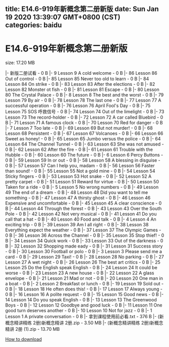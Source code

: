 
title: E14.6-919年新概念第二册新版
date: Sun Jan 19 2020 13:39:07 GMT+0800 (CST)    
categories: baidu
---

# E14.6-919年新概念第二册新版
size: 17.20 MB
 
 
|- 新版二册试看 - 0 B
|- 9 Lesson 9 A cold welcome - 0 B
|- 86 Lesson 86 Out of control - 0 B
|- 85 Lesson 85 Never too old to learn - 0 B
|- 84 Lesson 84 On strike - 0 B
|- 83 Lesson 83 After the elections - 0 B
|- 82 Lesson 82 Monster ot fish - 0 B
|- 81 Lesson 81 Escape - 0 B
|- 80 Lesson 80 The Crystal Palace - 0 B
|- 8 Lesson 8 The best and the worst - 0 B
|- 79 Lesson 79 By air - 0 B
|- 78 Lesson 78 The last one - 0 B
|- 77 Lesson 77 A successful operation - 0 B
|- 76 Lesson 76 April Fool's Day - 0 B
|- 75 Lesson 75 SOS 呼救信号 - 0 B
|- 74 Lesson 74 Out of the limelight - 0 B
|- 73 Lesson 73 The record-holder - 0 B
|- 72 Lesson 72 A car called Bluebird - 0 B
|- 71 Lesson 71 A famous clock - 0 B
|- 70 Lesson 70 Red for danger - 0 B
|- 7 Lesson 7 Too late - 0 B
|- 69 Lesson 69 But not murder! - 0 B
|- 68 Lesson 68 Persistent - 0 B
|- 67 Lesson 67 Volcanoes - 0 B
|- 66 Lesson 66 Sweet as honey! - 0 B
|- 65 Lesson 65 Jumbo versus the police - 0 B
|- 64 Lesson 64 The Channel Tunnel - 0 B
|- 63 Lesson 63 She was not amused - 0 B
|- 62 Lesson 62 After the fire - 0 B
|- 61 Lesson 61 Trouble with the Hubble - 0 B
|- 60 Lesson 60 The future - 0 B
|- 6 Lesson 6 Percy Buttons - 0 B
|- 59 Lesson 59 In or out - 0 B
|- 58 Lesson 58 A blessing in disguise - 0 B
|- 57 Lesson 57 Can I help you, madam - 0 B
|- 56 Lesson 56 Faster than sound! - 0 B
|- 55 Lesson 55 Not a gold mine - 0 B
|- 54 Lesson 54 Sticky fingers - 0 B
|- 53 Lesson 53 Hot snake - 0 B
|- 52 Lesson 52 A pretty carpet - 0 B
|- 51 Lesson 51 Reward for virtue - 0 B
|- 50 Lesson 50 Taken for a ride - 0 B
|- 5 Lesson 5 No wrong numbers - 0 B
|- 49 Lesson 49 The end of a dream - 0 B
|- 48 Lesson 48 Did you want to tell me something - 0 B
|- 47 Lesson 47 A thirsty ghost - 0 B
|- 46 Lesson 46 Expensive and uncomfortable - 0 B
|- 45 Lesson 45 A clear conscience - 0 B
|- 44 Lesson 44 Through the forest - 0 B
|- 43 Lesson 43 Over the South Pole - 0 B
|- 42 Lesson 42 Not very musical - 0 B
|- 41 Lesson 41 Do you call that a hat - 0 B
|- 40 Lesson 40 Food and talk - 0 B
|- 4 Lesson 4 An exciting trip - 0 B
|- 39 Lesson 39 Am I all right - 0 B
|- 38 Lesson 38 Everything expect the weather - 0 B
|- 37 Lesson 37 The Olympic Games - 0 B
|- 36 Lesson 36 Across the Channel - 0 B
|- 35 Lesson 35 Stop thief! - 0 B
|- 34 Lesson 34 Quick work - 0 B
|- 33 Lesson 33 Out of the darkness - 0 B
|- 32 Lesson 32 Shopping made eady - 0 B
|- 31 Lesson 31 Success story - 0 B
|- 30 Lesson 30 Football or polo - 0 B
|- 3 Lesson 3 Please send me a card - 0 B
|- 29 Lesson 29 Taxi! - 0 B
|- 28 Lesson 28 No parking - 0 B
|- 27 Lesson 27 A wet night - 0 B
|- 26 Lesson 26 The best art critics - 0 B
|- 25 Lesson 25 Do the English speak English - 0 B
|- 24 Lesson 24 It could be worse - 0 B
|- 23 Lesson 23 A new house - 0 B
|- 22 Lesson 22 A glass envelope - 0 B
|- 21 Lesson 21 Mad or not - 0 B
|- 20 Lesson 20 One man in a boat - 0 B
|- 2 Lesson 2 Breakfast or lunch - 0 B
|- 19 Lesson 19 Sold out - 0 B
|- 18 Lesson 18 He often does this! - 0 B
|- 17 Lesson 17 Always young - 0 B
|- 16 Lesson 16 A polite request - 0 B
|- 15 Lesson 15 Good news - 0 B
|- 14 Lesson 14 Do you speak English - 0 B
|- 13 Lesson 13 The Greenwood Boys - 0 B
|- 12 Lesson 12 Goodbye and good luck - 0 B
|- 11 Lesson 11 One good turn deserves another - 0 B
|- 10 Lesson 10 Not for jazz - 0 B
|- 1 Lesson 1 A private conversation - 0 B
|- 拿到课程使用前必看.txt - 376 B
|- (新概念精讲精练 2册)新概念精讲 2册.zip - 3.50 MB
|- (新概念精讲精练 2册)新概念精讲 2册 (1).zip - 13.70 MB

[How to download](https://bpcam.bemobtrk.com/go/2ceec3aa-1ca2-46d6-b9ff-aaa5c184517c?jno=2493)